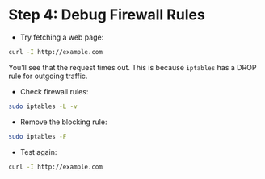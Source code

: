 # Step 4: Debug Firewall Rules

* Try fetching a web page:

```bash
curl -I http://example.com
```

You’ll see that the request times out.
This is because `iptables` has a DROP rule for outgoing traffic.

* Check firewall rules:

```bash
sudo iptables -L -v
```

* Remove the blocking rule:

```bash
sudo iptables -F
```

* Test again:

```bash
curl -I http://example.com
```